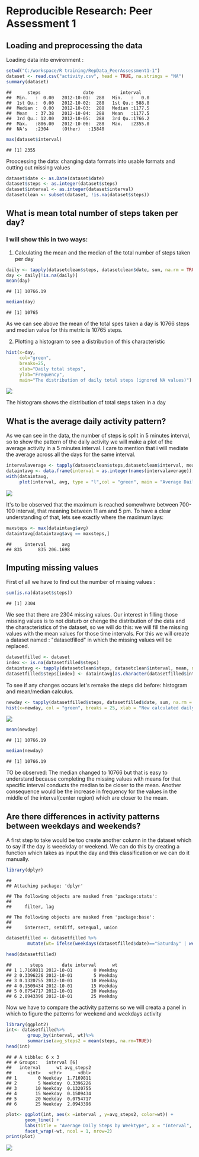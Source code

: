 # Reproducible Research: Peer Assessment 1


## Loading and preprocessing the data
Loading data into environment :

```r
setwd("C:/workspace/R training/RepData_PeerAssessment1-1")
dataset <- read.csv("activity.csv", head = TRUE, na.strings = "NA")
summary(dataset)
```

```
##      steps                date          interval     
##  Min.   :  0.00   2012-10-01:  288   Min.   :   0.0  
##  1st Qu.:  0.00   2012-10-02:  288   1st Qu.: 588.8  
##  Median :  0.00   2012-10-03:  288   Median :1177.5  
##  Mean   : 37.38   2012-10-04:  288   Mean   :1177.5  
##  3rd Qu.: 12.00   2012-10-05:  288   3rd Qu.:1766.2  
##  Max.   :806.00   2012-10-06:  288   Max.   :2355.0  
##  NA's   :2304     (Other)   :15840
```

```r
max(dataset$interval)
```

```
## [1] 2355
```
Proocessing the data: changing data formats into usable formats and cutting out missing values

```r
dataset$date <- as.Date(dataset$date)
dataset$steps <- as.integer(dataset$steps)
dataset$interval <- as.integer(dataset$interval)
datasetclean <- subset(dataset, !is.na(dataset$steps))
```

## What is mean total number of steps taken per day?
### I will show this in two ways:
1. Calculating the mean and the median of the total number of steps taken per day

```r
daily <- tapply(datasetclean$steps, datasetclean$date, sum, na.rm = TRUE, simplify = TRUE)
day <- daily[!is.na(daily)]
mean(day)
```

```
## [1] 10766.19
```

```r
median(day)
```

```
## [1] 10765
```
As we can see above the mean of the total spes taken a day is 10766 steps and median value for this metric is 10765 steps.

2. Plotting a histogram to see a distribution of this characteristic


```r
hist(x=day,
     col="green",
     breaks=25,
     xlab="Daily total steps",
     ylab="Frequency",
     main="The distribution of daily total steps (ignored NA values)")
```

![](PA1_template_files/figure-html/unnamed-chunk-4-1.png)<!-- -->

The histogram shows the distribution of total steps taken in a day

## What is the average daily activity pattern?

As we can see in the data, the number of steps is split in 5 minutes interval, so to show the pattern of the daily activity we will make a plot of the average activity in a 5 minutes interval. I care to mention that i will mediate the average across all the days for the same interval.


```r
intervalaverage <- tapply(datasetclean$steps,datasetclean$interval, mean, na.rm = TRUE, simplify = TRUE)
dataintavg <- data.frame(interval = as.integer(names(intervalaverage)), avg = intervalaverage)
with(dataintavg,
     plot(interval, avg, type = "l",col = "green", main = "Average Daily Activity Pattern", xlab = "Number of interval", ylab = "Average No. of steps taken across all days"))
```

![](PA1_template_files/figure-html/unnamed-chunk-5-1.png)<!-- -->

It's to be observed that the maximum is reached somewhwre between 700-100 interval, that meaning between 11 am and 5 pm. To have a clear understanding of that, lets see exactly where the maximum lays:


```r
maxsteps <- max(dataintavg$avg)
dataintavg[dataintavg$avg == maxsteps,]
```

```
##     interval      avg
## 835      835 206.1698
```
## Imputing missing values

First of all we have to find out the number of missing values :

```r
sum(is.na(dataset$steps))
```

```
## [1] 2304
```

We see that there are 2304 missing values. Our interest in filling those missing values is to not disturb or chenge the distribution of the data and the characteristics of the dataset, so we will do this: we will fill the missing values with the mean values for those time intervals. For this we will create a dataset named : "datasetfilled" in which the missing values will be replaced.


```r
datasetfilled <- dataset
index <- is.na(datasetfilled$steps)
dataintavg <- tapply(datasetclean$steps, datasetclean$interval, mean, na.rm = TRUE, simplify = TRUE)
datasetfilled$steps[index] <- dataintavg[as.character(datasetfilled$interval[index])]
```

To see if any changes occurs let's remake the steps did before: histogram and mean/median calculus.


```r
newday <- tapply(datasetfilled$steps, datasetfilled$date, sum, na.rm = TRUE, simplify = TRUE)
hist(x=newday, col = "green", breaks = 25, xlab = "New calculated daily steps", ylab = "New Frequency", main = "The distribution of daily total after NA replacement")
```

![](PA1_template_files/figure-html/unnamed-chunk-9-1.png)<!-- -->

```r
mean(newday)
```

```
## [1] 10766.19
```

```r
median(newday)
```

```
## [1] 10766.19
```

TO be observed: The median changed to 10766 but that is easy to understand because completing the missing values with means for that specific interval conducts the median to be closer to the mean. Another consequence would be the increase in frequency for the values in the middle of the interval(center region) which are closer to the mean.

## Are there differences in activity patterns between weekdays and weekends?

A first step to take would be too create another column in the dataset which to say if the day is weeekday or weekend. We can do this by creating a function which takes as input the day and this classification or we can do it manually.


```r
library(dplyr)
```

```
## 
## Attaching package: 'dplyr'
```

```
## The following objects are masked from 'package:stats':
## 
##     filter, lag
```

```
## The following objects are masked from 'package:base':
## 
##     intersect, setdiff, setequal, union
```

```r
datasetfilled <- datasetfilled %>%
        mutate(wt= ifelse(weekdays(datasetfilled$date)=="Saturday" | weekdays(datasetfilled$date)=="Sunday", "Weekend", "Weekday"))

head(datasetfilled)
```

```
##       steps       date interval      wt
## 1 1.7169811 2012-10-01        0 Weekday
## 2 0.3396226 2012-10-01        5 Weekday
## 3 0.1320755 2012-10-01       10 Weekday
## 4 0.1509434 2012-10-01       15 Weekday
## 5 0.0754717 2012-10-01       20 Weekday
## 6 2.0943396 2012-10-01       25 Weekday
```

Now we have to compare the activity patterns so we will creata a panel in which to figure the patterns for weekend and weekdays activity


```r
library(ggplot2)
int<- datasetfilled%>%
        group_by(interval, wt)%>%
        summarise(avg_steps2 = mean(steps, na.rm=TRUE))
head(int)
```

```
## # A tibble: 6 x 3
## # Groups:   interval [6]
##   interval      wt avg_steps2
##      <int>   <chr>      <dbl>
## 1        0 Weekday  1.7169811
## 2        5 Weekday  0.3396226
## 3       10 Weekday  0.1320755
## 4       15 Weekday  0.1509434
## 5       20 Weekday  0.0754717
## 6       25 Weekday  2.0943396
```

```r
plot<- ggplot(int, aes(x =interval , y=avg_steps2, color=wt)) +
       geom_line() +
       labs(title = "Average Daily Steps by Weektype", x = "Interval", y = "Number of Steps") +
       facet_wrap(~wt, ncol = 1, nrow=2)
print(plot)
```

![](PA1_template_files/figure-html/unnamed-chunk-11-1.png)<!-- -->
